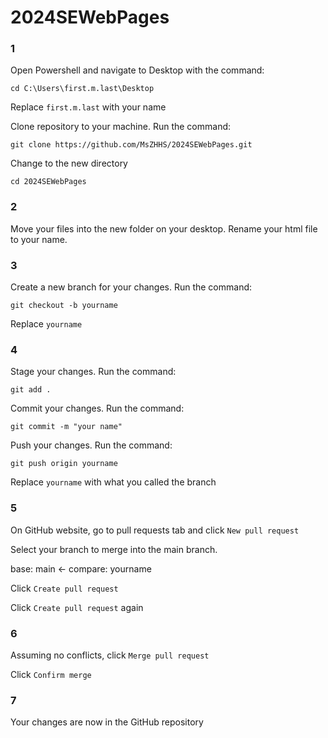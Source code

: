 # 2024SEWebPages

### 1
Open Powershell and navigate to Desktop with the command:

`cd C:\Users\first.m.last\Desktop`

Replace `first.m.last` with your name

Clone repository to your machine. Run the command:

`git clone https://github.com/MsZHHS/2024SEWebPages.git`

Change to the new directory

`cd 2024SEWebPages`

### 2

Move your files into the new folder on your desktop. Rename your html file to your name.

### 3

Create a new branch for your changes. Run the command:

`git checkout -b yourname`

Replace `yourname`

### 4

Stage your changes. Run the command:

`git add .`

Commit your changes. Run the command:

`git commit -m "your name"`

Push your changes. Run the command:

`git push origin yourname`

Replace `yourname` with what you called the branch

### 5

On GitHub website, go to pull requests tab and click `New pull request`

Select your branch to merge into the main branch.

base: main <- compare: yourname

Click `Create pull request`

Click `Create pull request` again

### 6

Assuming no conflicts, click `Merge pull request`

Click `Confirm merge`

### 7

Your changes are now in the GitHub repository

